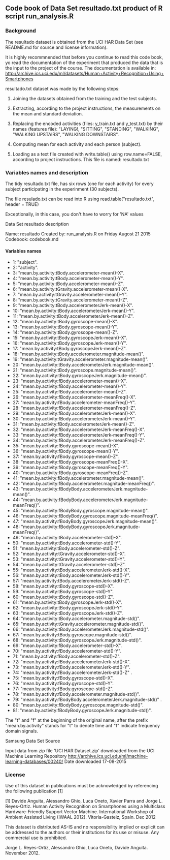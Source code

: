 ## Code book of Data Set resultado.txt product of R script run_analysis.R

### Background 

The resultado dataset is obtained from the UCI HAR Data Set 
(see README.md for source and license information).

It is highly recommnended that before you continue to read this code book, yo read the 
documentation of the experiment that produced the data that is the input to the project
of the course. The documentation is available in:
http://archive.ics.uci.edu/ml/datasets/Human+Activity+Recognition+Using+Smartphones

resultado.txt dataset was made by the following steps:

1. Joining the datasets obtained from the training and the test subjects. 

2. Extracting, according to the project instructions, the measurements on the mean and 
standard deviation. 

3. Replacing the encoded activities (files: y_train.txt and y_test.txt) by their names (features file):
"LAYING!, "SITTING", "STANDING", "WALKING", "WALKING UPSTAIRS", "WALKING DOWNSTAIRS".

4. Computing mean for each activity and each person (subject).

5. Loading as a text file created with write.table() using row.name=FALSE, according to project 
instructions. This file is named: resultado.txt

### Variables names and description

The tidy resultado.txt file, has six rows (one for each activity) for every subject participating
in the experinment (30 subjects).
 
The file resulado.txt can be read into R using 
read.table("resultado.txt", header = TRUE)

Exceptionally, in this case, you don't have to worry for 'NA' values 

Data Set resultado description

Name: resultado
Created by: run_analysis.R on Friday Augost 21 2015
Codebook: codebook.md

#### Variables names

* 1:  "subject".
* 2:  "activity".
* 3:  "mean.by.activity:tBody.accelerometer-mean()-X".
* 4:  "mean.by.activity:tBody.accelerometer-mean()-Y".
* 5:  "mean.by.activity:tBody.accelerometer-mean()-Z".
* 6:  "mean.by.activity:tGravity.accelerometer-mean()-X".
* 7:  "mean.by.activity:tGravity.accelerometer-mean()-Y".
* 8:  "mean.by.activity:tGravity.accelerometer-mean()-Z".
* 9:  "mean.by.activity:tBody.accelerometerJerk-mean()-X".
* 10: "mean.by.activity:tBody.accelerometerJerk-mean()-Y".
* 11: "mean.by.activity:tBody.accelerometerJerk-mean()-Z".
* 12: "mean.by.activity:tBody.gyroscope-mean()-X".
* 13: "mean.by.activity:tBody.gyroscope-mean()-Y".
* 14: "mean.by.activity:tBody.gyroscope-mean()-Z".
* 15: "mean.by.activity:tBody.gyroscopeJerk-mean()-X".
* 16: "mean.by.activity:tBody.gyroscopeJerk-mean()-Y".
* 17: "mean.by.activity:tBody.gyroscopeJerk-mean()-Z".
* 18: "mean.by.activity:tBody.accelerometer.magnitude-mean()".
* 19: "mean.by.activity:tGravity.accelerometer.magnitude-mean()".
* 20: "mean.by.activity:tBody.accelerometerJerk.magnitude-mean()".
* 21: "mean.by.activity:tBody.gyroscope.magnitude-mean()".
* 22: "mean.by.activity:tBody.gyroscopeJerk.magnitude-mean()".
* 23: "mean.by.activity:fBody.accelerometer-mean()-X".
* 24: "mean.by.activity:fBody.accelerometer-mean()-Y".
* 25: "mean.by.activity:fBody.accelerometer-mean()-Z".
* 26: "mean.by.activity:fBody.accelerometer-meanFreq()-X".
* 27: "mean.by.activity:fBody.accelerometer-meanFreq()-Y".
* 28: "mean.by.activity:fBody.accelerometer-meanFreq()-Z".
* 29: "mean.by.activity:fBody.accelerometerJerk-mean()-X".
* 30: "mean.by.activity:fBody.accelerometerJerk-mean()-Y".
* 31: "mean.by.activity:fBody.accelerometerJerk-mean()-Z".
* 32: "mean.by.activity:fBody.accelerometerJerk-meanFreq()-X".
* 33: "mean.by.activity:fBody.accelerometerJerk-meanFreq()-Y".
* 34: "mean.by.activity:fBody.accelerometerJerk-meanFreq()-Z".
* 35: "mean.by.activity:fBody.gyroscope-mean()-X".
* 36: "mean.by.activity:fBody.gyroscope-mean()-Y".
* 37: "mean.by.activity:fBody.gyroscope-mean()-Z".
* 38: "mean.by.activity:fBody.gyroscope-meanFreq()-X".
* 39: "mean.by.activity:fBody.gyroscope-meanFreq()-Y".
* 40: "mean.by.activity:fBody.gyroscope-meanFreq()-Z".
* 41: "mean.by.activity:fBody.accelerometer.magnitude-mean()".
* 42: "mean.by.activity:fBody.accelerometer.magnitude-meanFreq()".
* 43: "mean.by.activity:fBodyBody.accelerometerJerk.magnitude-mean()".
* 44: "mean.by.activity:fBodyBody.accelerometerJerk.magnitude-meanFreq()".
* 45: "mean.by.activity:fBodyBody.gyroscope.magnitude-mean()".
* 46: "mean.by.activity:fBodyBody.gyroscope.magnitude-meanFreq()".
* 47: "mean.by.activity:fBodyBody.gyroscopeJerk.magnitude-mean()".
* 48: "mean.by.activity:fBodyBody.gyroscopeJerk.magnitude-meanFreq()".
* 49: "mean.by.activity:tBody.accelerometer-std()-X".
* 50: "mean.by.activity:tBody.accelerometer-std()-Y".
* 51: "mean.by.activity:tBody.accelerometer-std()-Z".
* 52: "mean.by.activity:tGravity.accelerometer-std()-X".
* 53: "mean.by.activity:tGravity.accelerometer-std()-Y".
* 54: "mean.by.activity:tGravity.accelerometer-std()-Z".
* 55: "mean.by.activity:tBody.accelerometerJerk-std()-X".
* 56: "mean.by.activity:tBody.accelerometerJerk-std()-Y".
* 57: "mean.by.activity:tBody.accelerometerJerk-std()-Z".
* 58: "mean.by.activity:tBody.gyroscope-std()-X".
* 59: "mean.by.activity:tBody.gyroscope-std()-Y".
* 60: "mean.by.activity:tBody.gyroscope-std()-Z".
* 61: "mean.by.activity:tBody.gyroscopeJerk-std()-X".
* 62: "mean.by.activity:tBody.gyroscopeJerk-std()-Y".
* 63: "mean.by.activity:tBody.gyroscopeJerk-std()-Z".
* 64: "mean.by.activity:tBody.accelerometer.magnitude-std()".
* 65: "mean.by.activity:tGravity.accelerometer.magnitude-std()".
* 66: "mean.by.activity:tBody.accelerometerJerk.magnitude-std()".
* 67: "mean.by.activity:tBody.gyroscope.magnitude-std()". 
* 68: "mean.by.activity:tBody.gyroscopeJerk.magnitude-std()".
* 69: "mean.by.activity:fBody.accelerometer-std()-X".
* 70: "mean.by.activity:fBody.accelerometer-std()-Y".
* 71: "mean.by.activity:fBody.accelerometer-std()-Z".
* 72: "mean.by.activity:fBody.accelerometerJerk-std()-X".
* 73: "mean.by.activity:fBody.accelerometerJerk-std()-Y".
* 74: "mean.by.activity:fBody.accelerometerJerk-std()-Z" .
* 75: "mean.by.activity:fBody.gyroscope-std()-X". 
* 76: "mean.by.activity:fBody.gyroscope-std()-Y".
* 77: "mean.by.activity:fBody.gyroscope-std()-Z". 
* 78: "mean.by.activity:fBody.accelerometer.magnitude-std()".
* 79: "mean.by.activity:fBodyBody.accelerometerJerk.magnitude-std()" .
* 80: "mean.by.activity:fBodyBody.gyroscope.magnitude-std()".
* 81: "mean.by.activity:fBodyBody.gyroscopeJerk.magnitude-std()".

The "t" and "f" at the beginning of the original name, after the prefix "mean.by.activity" stands for 
"t" to denote time anf "f" indicate frequency domain signals.

Samsung Data Set Source

Input data from zip file 'UCI HAR Dataset.zip' downloaded from the UCI Machine Learning Repository
http://archive.ics.uci.edu/ml/machine-learning-databases/00240/
Date downloaded 17-08-2015

### License

Use of this dataset in publications must be acknowledged by referencing the following publication [1] 

[1] Davide Anguita, Alessandro Ghio, Luca Oneto, Xavier Parra and Jorge L. Reyes-Ortiz. Human Activity 
Recognition on Smartphones using a Multiclass Hardware-Friendly Support Vector Machine. International 
Workshop of Ambient Assisted Living (IWAAL 2012). Vitoria-Gasteiz, Spain. Dec 2012

This dataset is distributed AS-IS and no responsibility implied or explicit can be addressed to the 
authors or their institutions for its use or misuse. Any commercial use is prohibited.

Jorge L. Reyes-Ortiz, Alessandro Ghio, Luca Oneto, Davide Anguita. November 2012.

